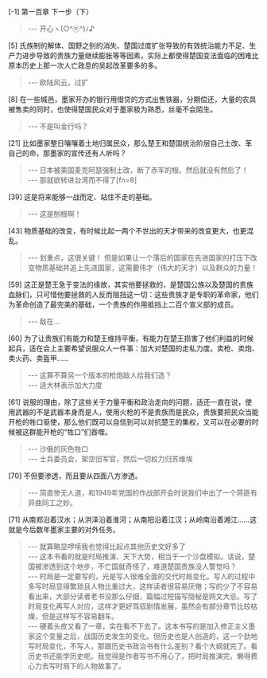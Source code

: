 
[-1] 第一百章 下一步（下）
>--- 开心ヽ(○^㉨^)ﾉ♪<br>

[5] 氏族制的解体、国野之别的消失、楚国过度扩张导致的有效统治能力不足、生产力进步导致的贵族力量继续膨胀等等因素，实际上都使得楚国变法面临的困难比原本历史上那一次人亡政息的吴起改革要多的多。
>--- 欧陆风云，过扩<br>

[8] 在一些城邑，墨家开办的银行用借贷的方式出售铁器，分期偿还，大量的农具被售卖的同时，也使得楚国民众对于墨家极为熟悉，丝毫不会陌生。
>--- 不是叫金行吗？<br>

[21] 比如墨家整日嚷嚷着土地归属民众，那么楚王和楚国统治阶层自己土改、革自己的命，那墨家的宣传还有人听吗？
>--- 日本被美国麦克阿瑟强制土改，断了赤军的根。然后就没有然后了！<br>
>--- 那就欲转进台湾而不得了[fn=8]<br>

[39] 这是将来能够一战而定、站住不走的基础。
>--- 这是刨根啊！<br>

[43] 物质基础的改变，有时候比起一两个不世出的天才带来的改变更大，也更混乱。
>--- 划重点，这很关键！
但是如果让一个落后的国家在先进国家的打压下改变物质基础并追上先进国家，这需要伟才（伟大的天才）以及群众的力量！<br>

[59] 这正是楚王急于变法的缘故，其实他要拯救的，是楚国公族以及楚国的贵族血脉们，只可惜他要拯救的人反而阻挡这一切：这些贵族才是专职的革命家，他们为革命创造了最完美的基础，一个贵族的作用抵挡上二百个宣义部的成员。
>--- 敌在…<br>

[60] 为了让贵族们有能力和楚王维持平衡，有能力在楚王损害了他们利益的时候起兵，适在会上主要希望说服众人一件事：加大对楚国的走私力度。卖枪、卖炮、卖火药、卖盔甲……
>--- 这算不算另一个版本的枪炮敌人给我们造？<br>
>--- 适大林表示加大力度<br>

[61] 说服的理由，除了这些关于力量平衡和政治走向的问题，适还一直在说，使用武器的不是武器本身而是人，使用火枪的不是贵族而是民众，贵族要把民众当能开枪的牲口驱使，那么他们既可以自信到可以对抗楚王的集权，又可以在必要的时候被这群能开枪的“牲口”们吞噬。
>--- 沙俄的灰色牲口<br>
>--- 士兵委员会，架空旧军官，然后一切权力归苏维埃<br>

[70] 不但要渗透，而且要从四面八方渗透。
>--- 简直惨无人道，和1949年党国的作战部开会时说我们中出了一个蒋匪有异曲同工之妙。<br>

[71] 从南郑沿着汉水；从洪泽沿着淮河；从南阳沿着江汉；从岭南沿着湘江……这就是今后数年墨家主要的对外任务。
>--- 就算略显啰嗦我也觉得比起点其他历史文好多了<br>
>--- 这本书看的就是时局推演、天下大势，相当于一个沙盘模拟。话说，楚国被渗透到这个地步，不亡国就奇怪了，难道楚国贵族没人警觉吗？<br>
>--- 时局是一定要写的，光是写人很难全面的交代时局变化。写人的过程中多写时局显得繁琐且人物比重过大，这样读者很容易厌倦；写的少了不容易看出来，大部分读者老书没那么仔细，篇幅过短描写隐秘是网文大忌。写了时局变化再写人对应，这样才更好驾驭剧情发展，虽然会有部分章节比较枯燥，但是这样写不容易翻车。<br>
>--- 硬着头皮又看了一章，实在看不下去了。这本书写的是加入修正主义墨家这个变量之后，战国历史发生的变化。但历史也是人创造的，这一个劲地写时局变化，不写人，那跟历史书政治书有什么差别？看个大纲就完了。看历史书还能学历史呢。我觉得是作者写书不用心了，把时局推演完，懒得费心力去写时局下的人物故事了。<br>
